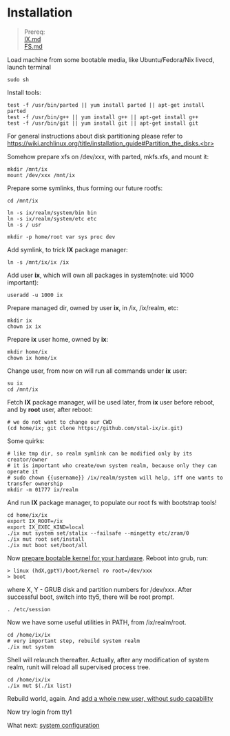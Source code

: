 # Installation 

> Prereq:<br>
> [IX.md](IX.md)<br>
> [FS.md](FS.md)<br>


Load machine from some bootable media, like Ubuntu/Fedora/Nix livecd, launch terminal

```shell
sudo sh
```

Install tools:

```shell
test -f /usr/bin/parted || yum install parted || apt-get install parted
test -f /usr/bin/g++ || yum install g++ || apt-get install g++
test -f /usr/bin/git || yum install git || apt-get install git
```

For general instructions about disk partitioning please refer to<br>
https://wiki.archlinux.org/title/installation_guide#Partition_the_disks.<br>

Somehow prepare xfs on /dev/xxx, with parted, mkfs.xfs, and mount it:

```shell
mkdir /mnt/ix
mount /dev/xxx /mnt/ix
```

Prepare some symlinks, thus forming our future rootfs:

```shell
cd /mnt/ix

ln -s ix/realm/system/bin bin
ln -s ix/realm/system/etc etc
ln -s / usr

mkdir -p home/root var sys proc dev
```

Add symlink, to trick **IX** package manager:

```shell
ln -s /mnt/ix/ix /ix
```

Add user **ix**, which will own all packages in system(note: uid 1000 important):

```shell
useradd -u 1000 ix
```

Prepare managed dir, owned by user **ix**, in /ix, /ix/realm, etc:

```shell
mkdir ix
chown ix ix
```

Prepare **ix** user home, owned by **ix**:

```shell
mkdir home/ix
chown ix home/ix
```

Change user, from now on will run all commands under **ix** user:

```shell
su ix
cd /mnt/ix
```

Fetch **IX** package manager, will be used later, from **ix** user before reboot, and by **root** user, after reboot:

```shell
# we do not want to change our CWD
(cd home/ix; git clone https://github.com/stal-ix/ix.git)
```

Some quirks:

```shell
# like tmp dir, so realm symlink can be modified only by its creator/owner
# it is important who create/own system realm, because only they can operate it
# sudo chown {{username}} /ix/realm/system will help, iff one wants to transfer ownership 
mkdir -m 01777 ix/realm
```

And run **IX** package manager, to populate our root fs with bootstrap tools!

```shell
cd home/ix/ix
export IX_ROOT=/ix
export IX_EXEC_KIND=local
./ix mut system set/stalix --failsafe --mingetty etc/zram/0
./ix mut root set/install
./ix mut boot set/boot/all
```

Now [prepare bootable kernel for your hardware](KERNEL.md). Reboot into grub, run:

```shell
> linux (hdX,gptY)/boot/kernel ro root=/dev/xxx
> boot
```

where X, Y - GRUB disk and partition numbers for /dev/xxx.
After successful boot, switch into tty5, there will be root prompt.

```shell
. /etc/session
```

Now we have some useful utilities in PATH, from /ix/realm/root.

```shell
cd /home/ix/ix
# very important step, rebuild system realm
./ix mut system
```

Shell will relaunch thereafter. Actually, after any modification of system realm, runit will reload all supervised process tree.

```shell
cd /home/ix/ix
./ix mut $(./ix list)
```

Rebuild world, again. And [add a whole new user, without sudo capability](https://github.com/stal-ix/stal-ix.github.io/blob/main/ETC.md#add-user)<br>

Now try login from tty1

What next: [system configuration](ETC.md)
